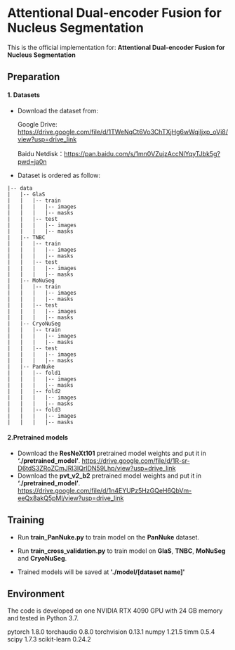 # Attentional Dual-encoder Fusion for Nucleus Segmentation
This is the official implementation for: **Attentional Dual-encoder Fusion for Nucleus Segmentation**

## Preparation

#### 1. Datasets

  + Download the dataset from:

    Google Drive: https://drive.google.com/file/d/1TWeNqCt6Vo3ChTXjHg6wWqiIjxp_oVi8/view?usp=drive_link

    Baidu Netdisk：https://pan.baidu.com/s/1mn0VZujzAccNlYqyTJbk5g?pwd=ja0n 
    
  + Dataset is ordered as follow:

```
|-- data
|   |-- GlaS
|   |   |-- train
|   |   |   |-- images
|   |   |   |-- masks
|   |   |-- test
|   |   |   |-- images
|   |   |   |-- masks
|   |-- TNBC
|   |   |-- train
|   |   |   |-- images
|   |   |   |-- masks
|   |   |-- test
|   |   |   |-- images
|   |   |   |-- masks
|   |-- MoNuSeg
|   |   |-- train
|   |   |   |-- images
|   |   |   |-- masks
|   |   |-- test
|   |   |   |-- images
|   |   |   |-- masks
|   |-- CryoNuSeg
|   |   |-- train
|   |   |   |-- images
|   |   |   |-- masks
|   |   |-- test
|   |   |   |-- images
|   |   |   |-- masks
|   |-- PanNuke
|   |   |-- fold1
|   |   |   |-- images
|   |   |   |-- masks
|   |   |-- fold2
|   |   |   |-- images
|   |   |   |-- masks
|   |   |-- fold3
|   |   |   |-- images
|   |   |   |-- masks
```

#### 2.Pretrained models

  + Download the **ResNeXt101** pretrained model weights and put it in **‘./pretrained_model’**. https://drive.google.com/file/d/1R-sr-D6tdS3ZRoZCmJRl3IQrlDN59Lhp/view?usp=drive_link
  + Download the **pvt_v2_b2** pretrained model weights and put it in **‘./pretrained_model’**. https://drive.google.com/file/d/1n4EYUPz5HzGQeH6QbVm-eeQx8akQ5pMl/view?usp=drive_link

## Training

+ Run **train_PanNuke.py** to train model on the **PanNuke** dataset. 
+ Run **train_cross_validation.py** to train model on **GlaS**, **TNBC**, **MoNuSeg** and **CryoNuSeg**.

+ Trained models will be saved at **'./model/[dataset name]'**

## Environment

The code is developed on one NVIDIA RTX 4090 GPU with 24 GB memory and tested in Python 3.7.

pytorch  1.8.0
torchaudio  0.8.0
torchvision  0.13.1
numpy  1.21.5
timm  0.5.4
scipy  1.7.3
scikit-learn  0.24.2

